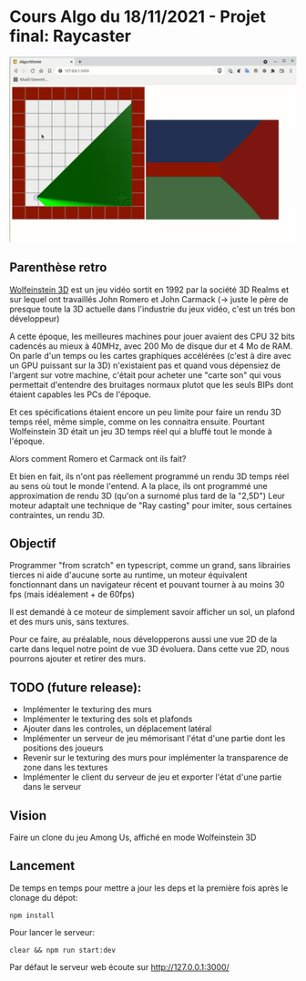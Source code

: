 # Cours Algo du 18/11/2021 - Projet final: Raycaster

![screen-gif](./capture.gif)


## Parenthèse retro

[Wolfeinstein 3D](https://youtu.be/7P_dic-pSKo) est un jeu vidéo sortit en 1992 par la société 3D Realms et sur lequel ont travaillés John Romero et John Carmack (-> juste le père de presque toute la 3D actuelle dans l'industrie du jeux vidéo, c'est un trés bon développeur)

A cette époque, les meilleures machines pour jouer avaient des CPU 32 bits cadencés au mieux à 40MHz, avec 200 Mo de disque dur et 4 Mo de RAM. On parle d'un temps ou les cartes graphiques accélérées (c'est à dire avec un GPU puissant sur la 3D) n'existaient pas et quand vous dépensiez de l'argent sur votre machine, c'était pour acheter une "carte son" qui vous permettait d'entendre des bruitages normaux plutot que les seuls BIPs dont étaient capables les PCs de l'époque.

Et ces spécifications étaient encore un peu limite pour faire un rendu 3D temps réel, même simple, comme on les connaitra ensuite.
Pourtant Wolfeinstein 3D était un jeu 3D temps réel qui a bluffé tout le monde à l'époque.

Alors comment Romero et Carmack ont ils fait?

Et bien en fait, ils n'ont pas réellement programmé un rendu 3D temps réel au sens où tout le monde l'entend. A la place, ils ont programmé une approximation de rendu 3D (qu'on a surnomé plus tard de la "2,5D") Leur moteur adaptait une technique de "Ray casting" pour imiter, sous certaines contraintes, un rendu 3D.

## Objectif
Programmer "from scratch" en typescript, comme un grand, sans librairies tierces ni aide d'aucune sorte au runtime, un moteur équivalent fonctionnant dans un navigateur récent et pouvant tourner à au moins 30 fps (mais idéalement + de 60fps)

Il est demandé à ce moteur de simplement savoir afficher un sol, un plafond et des murs unis, sans textures.

Pour ce faire, au préalable, nous développerons aussi une vue 2D de la carte dans lequel notre point de vue 3D évoluera. Dans cette vue 2D, nous pourrons ajouter et retirer des murs.

## TODO (future release):
* Implémenter le texturing des murs
* Implémenter le texturing des sols et plafonds
* Ajouter dans les controles, un déplacement latéral
* Implémenter un serveur de jeu mémorisant l'état d'une partie dont les positions des joueurs
* Revenir sur le texturing des murs pour implémenter la transparence de zone dans les textures
* Implémenter le client du serveur de jeu et exporter l'état d'une partie dans le serveur

## Vision
Faire un clone du jeu Among Us, affiché en mode Wolfeinstein 3D

## Lancement
De temps en temps pour mettre a jour les deps et la première fois après le clonage du dépot:

```
npm install
```

Pour lancer le serveur:

```
clear && npm run start:dev
```

Par défaut le serveur web écoute sur http://127.0.0.1:3000/
